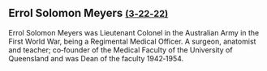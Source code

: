 ## Errol Solomon Meyers <small>[(3‑22‑22)](https://brisbane.discovereverafter.com/profile/31850991 "Go to Memorial Information" )</small>

Errol Solomon Meyers was Lieutenant Colonel in the Australian Army in the First World War, being a Regimental Medical Officer. A surgeon, anatomist and teacher; co‑founder of the Medical Faculty of the University of Queensland and was Dean of the faculty 1942‑1954.
